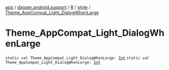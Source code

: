 [app](../../../index.md) / [dagger.android.support](../../index.md) / [R](../index.md) / [style](index.md) / [Theme_AppCompat_Light_DialogWhenLarge](./-theme_-app-compat_-light_-dialog-when-large.md)

# Theme_AppCompat_Light_DialogWhenLarge

`static val Theme_AppCompat_Light_DialogWhenLarge: `[`Int`](https://kotlinlang.org/api/latest/jvm/stdlib/kotlin/-int/index.html)
`static val Theme_AppCompat_Light_DialogWhenLarge: `[`Int`](https://kotlinlang.org/api/latest/jvm/stdlib/kotlin/-int/index.html)